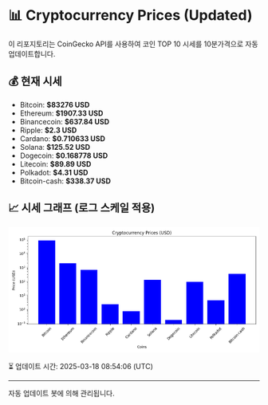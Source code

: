 
# 📊 Cryptocurrency Prices (Updated)

이 리포지토리는 CoinGecko API를 사용하여 코인 TOP 10 시세를 10분가격으로 자동 업데이트합니다.

## 💰 현재 시세
- Bitcoin: **$83276 USD**
- Ethereum: **$1907.33 USD**
- Binancecoin: **$637.84 USD**
- Ripple: **$2.3 USD**
- Cardano: **$0.710633 USD**
- Solana: **$125.52 USD**
- Dogecoin: **$0.168778 USD**
- Litecoin: **$89.89 USD**
- Polkadot: **$4.31 USD**
- Bitcoin-cash: **$338.37 USD**

## 📈 시세 그래프 (로그 스케일 적용)
![Crypto Prices](crypto_prices.png)

⏳ 업데이트 시간: 2025-03-18 08:54:06 (UTC)

---
자동 업데이트 봇에 의해 관리됩니다.
